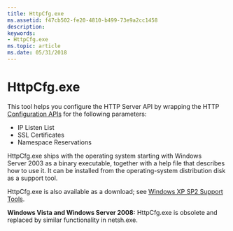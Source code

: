 ```yaml
---
title: HttpCfg.exe
ms.assetid: f47cb502-fe20-4810-b499-73e9a2cc1458
description: 
keywords:
- HttpCfg.exe
ms.topic: article
ms.date: 05/31/2018
---
```


# HttpCfg.exe

This tool helps you configure the HTTP Server API by wrapping the HTTP [Configuration APIs](configuration-apis.md) for the following parameters:

-   IP Listen List
-   SSL Certificates
-   Namespace Reservations

HttpCfg.exe ships with the operating system starting with Windows Server 2003 as a binary executable, together with a help file that describes how to use it. It can be installed from the operating-system distribution disk as a support tool.

HttpCfg.exe is also available as a download; see [Windows XP SP2 Support Tools](http://go.microsoft.com/fwlink/p/?linkid=84085).

**Windows Vista and Windows Server 2008:** HttpCfg.exe is obsolete and replaced by similar functionality in netsh.exe.

 

 




